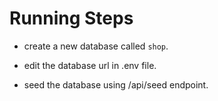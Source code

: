 # Running Steps

- create a new database called `shop`.

- edit the database url in .env file.

- seed the database using /api/seed endpoint.
